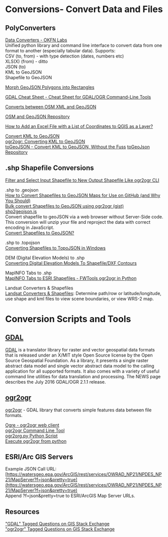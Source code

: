# Conversions- Convert Data and Files  

## PolyConverters  
[Data Converters - OKFN Labs](http://okfnlabs.org/dataconverters/)  
Unified python library and command line interface to convert data from one format to another (especially tabular data). Supports:  
CSV (to, from) - with type detection (dates, numbers etc)  
XLS(X) (from) - ditto  
JSON (to)  
KML to GeoJSON  
Shapefile to GeoJSON  

[Morph GeoJSON Polygons into Rectangles](https://github.com/sebastian-meier/d3.geo2rect)  

[GDAL Cheat Sheet - Cheat Sheet for GDAL/OGR Command-Line Tools](https://github.com/dwtkns/gdal-cheat-sheet)  

[Converts between OSM XML and GeoJSON](http://aaronlidman.com/osm-and-geojson/)  

[OSM and GeoJSON Repository](https://github.com/aaronlidman/osm-and-geojson)  

[How to Add an Excel File with a List of Coordinates to QGIS as a Layer?](http://gis.stackexchange.com/questions/213108/how-to-add-an-excel-file-with-a-list-of-coordinates-to-qgis-as-a-layer)  

[Convert KML to GeoJSON](http://tcm.io/2014/11/28/convert-kml-geojson/)  
[ogr2ogr: Converting KML to GeoJSON](http://gis.stackexchange.com/questions/92885/ogr2ogr-converting-kml-to-geojson)  
[toGeoJSON - Convert KML to GeoJSON, Without the Fuss](https://mapbox.github.io/togeojson/)
[toGeoJson Repository](https://github.com/mapbox/togeojson)  


## .shp Shapefile Conversions  

[Filter and Select Input Shapefile to New Output Shapefile Like ogr2ogr CLI](http://pcjericks.github.io/py-gdalogr-cookbook/layers.html#filter-and-select-input-shapefile-to-new-output-shapefile-like-ogr2ogr-cli)  

.shp to .geojson  
[How to Convert Shapefiles to GeoJSON Maps for Use on GitHub (and Why You Should)](http://ben.balter.com/2013/06/26/how-to-convert-shapefiles-to-geojson-for-use-on-github/)  
[Bulk convert Shapefiles to GeoJSON using ogr2ogr (gist)](https://gist.github.com/benbalter/5858851)  
[shp2geojson.js](https://github.com/gipong/shp2geojson.js)  
Convert shapefile to geoJSON via a web browser without Server-Side code. This conversion will unzip your file and reproject the data with correct encoding in JavaScript.  
[Convert Shapefiles to GeoJSON?](http://gis.stackexchange.com/questions/91812/convert-shapefiles-to-geojson)  


.shp to .topojson  
[Converting Shapefiles to TopoJSON in Windows](http://blog.thematicmapping.org/2013/06/converting-shapefiles-to-topojson.html)  

DEM (Digital Elevation Models) to .shp  
[Converting Digital Elevation Models To Shapefile/DXF Contours](http://freegeographytools.com/2007/converting-digital-elevation-models-to-shapefiledxf-contours)  

MapINFO Tabs to .shp  
[MapINFO Tabs to ESRI Shapefiles - FWTools ogr2ogr in Python](http://gis.stackexchange.com/questions/33629/fwtools-ogr2ogr-in-python)  

Landsat Converters & Shapefiles  
[Landsat Converters & Shapefiles](https://landsat.usgs.gov/converters-and-shape-files): Determine path/row or latitude/longitude, use shape and kml files to view scene boundaries, or view WRS-2 map.  



# Conversion Scripts and Tools  

## [GDAL](http://www.gdal.org/)  

[GDAL](http://www.gdal.org/) is a translator library for raster and vector geospatial data formats that is released under an X/MIT style Open Source license by the Open Source Geospatial Foundation. As a library, it presents a single raster abstract data model and single vector abstract data model to the calling application for all supported formats. It also comes with a variety of useful command line utilities for data translation and processing. The NEWS page describes the July 2016 GDAL/OGR 2.1.1 release.  

## [ogr2ogr](http://www.gdal.org/ogr2ogr.html)

[ogr2ogr](http://www.gdal.org/ogr2ogr.html) - GDAL library that converts simple features data between file formats.  

[Ogre - ogr2ogr web client](http://ogre.adc4gis.com/)  
[ogr2ogr Command Line Tool](http://www.gdal.org/ogr2ogr.html)  
[ogr2org.py Python Script](http://svn.osgeo.org/gdal/trunk/gdal/swig/python/samples/ogr2ogr.py)  
[Execute ogr2ogr from python](http://gis.stackexchange.com/questions/154004/execute-ogr2ogr-from-python)  



## ESRI/Arc GIS Servers  

Example JSON Call URL:
[https://watersgeo.epa.gov/ArcGIS/rest/services/OWRAD_NP21/NPDES_NP21/MapServer?f=json&pretty=true](https://watersgeo.epa.gov/ArcGIS/rest/services/OWRAD_NP21/NPDES_NP21/MapServer?f=json&pretty=true)  
Append ?f=json&pretty=true to ESRI/ArcGIS Map Server URLs.  



## Resources  
["GDAL" Tagged Questions on GIS Stack Exchange](http://gis.stackexchange.com/questions/tagged/gdal)  
["ogr2ogr" Tagged Questions on GIS Stack Exchange](http://gis.stackexchange.com/questions/tagged/ogr2ogr)  


